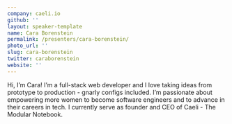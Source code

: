 ```yaml
---
company: caeli.io
github: ''
layout: speaker-template
name: Cara Borenstein
permalink: /presenters/cara-borenstein/
photo_url: ''
slug: cara-borenstein
twitter: caraborenstein
website: ''
---
```


Hi, I’m Cara! I’m a full-stack web developer and I love taking ideas from prototype to production - gnarly configs included. I’m passionate about empowering more women to become software engineers and to advance in their careers in tech. I currently serve as founder and CEO of Caeli - The Modular Notebook.
